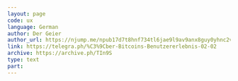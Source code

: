 ```yaml
---
layout: page
code: ux
language: German
author: Der Geier
author_url: https://njump.me/npub17d7t8hnf734tl6jae9l9av9anx8guy0yhnc2vd9w22vgcvrazs8qjtsnpu
link: https://telegra.ph/%C3%9Cber-Bitcoins-Benutzererlebnis-02-02
archive: https://archive.ph/TIn9S
type: text
part: 
---
```

